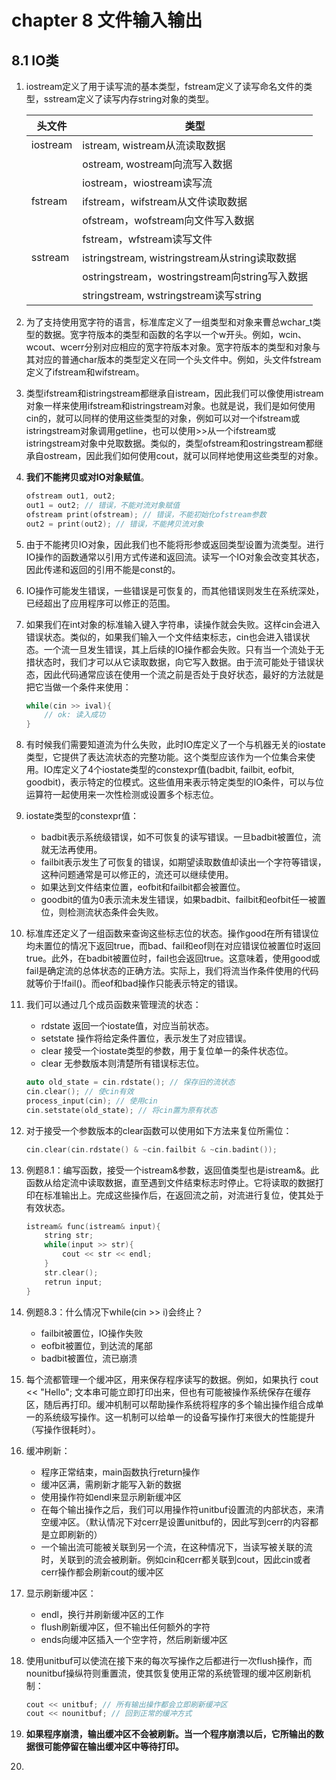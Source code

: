 # chapter 8 文件输入输出

## 8.1 IO类

1. iostream定义了用于读写流的基本类型，fstream定义了读写命名文件的类型，sstream定义了读写内存string对象的类型。

    | 头文件   | 类型                                          |
    | -------- | --------------------------------------------- |
    | iostream | istream, wistream从流读取数据                 |
    |          | ostream, wostream向流写入数据                 |
    |          | iostream，wiostream读写流                    |
    | fstream  | ifstream，wifstream从文件读取数据             |
    |          | ofstream，wofstream向文件写入数据             |
    |          | fstream，wfstream读写文件                     |
    | sstream  | istringstream, wistringstream从string读取数据 |
    |          | ostringstream，wostringstream向string写入数据 |
    |          | stringstream, wstringstream读写string         |

1. 为了支持使用宽字符的语言，标准库定义了一组类型和对象来曹总wchar_t类型的数据。宽字符版本的类型和函数的名字以一个w开头。例如，wcin、wcout、wcerr分别对应相应的宽字符版本对象。宽字符版本的类型和对象与其对应的普通char版本的类型定义在同一个头文件中。例如，头文件fstream定义了ifstream和wifstream。

1. 类型ifstream和istringstream都继承自istream，因此我们可以像使用istream对象一样来使用ifstream和istringstream对象。也就是说，我们是如何使用cin的，就可以同样的使用这些类型的对象，例如可以对一个ifstream或istringstream对象调用getline，也可以使用>>从一个ifstream或istringstream对象中兑取数据。类似的，类型ofstream和ostringstream都继承自ostream，因此我们如何使用cout，就可以同样地使用这些类型的对象。

1. **我们不能拷贝或对IO对象赋值**。

    ```c++
    ofstream out1, out2;
    out1 = out2; // 错误，不能对流对象赋值
    ofstream print(ofstream); // 错误，不能初始化ofstream参数
    out2 = print(out2); // 错误，不能拷贝流对象
    ```

1. 由于不能拷贝IO对象，因此我们也不能将形参或返回类型设置为流类型。进行IO操作的函数通常以引用方式传递和返回流。读写一个IO对象会改变其状态，因此传递和返回的引用不能是const的。

1. IO操作可能发生错误，一些错误是可恢复的，而其他错误则发生在系统深处，已经超出了应用程序可以修正的范围。

1. 如果我们在int对象的标准输入键入字符串，读操作就会失败。这样cin会进入错误状态。类似的，如果我们输入一个文件结束标志，cin也会进入错误状态。一个流一旦发生错误，其上后续的IO操作都会失败。只有当一个流处于无措状态时，我们才可以从它读取数据，向它写入数据。由于流可能处于错误状态，因此代码通常应该在使用一个流之前是否处于良好状态，最好的方法就是把它当做一个条件来使用：

    ```c++
    while(cin >> ival){
        // ok: 读入成功
    }
    ```

1. 有时候我们需要知道流为什么失败，此时IO库定义了一个与机器无关的iostate类型，它提供了表达流状态的完整功能。这个类型应该作为一个位集合来使用。IO库定义了4个iostate类型的constexpr值(badbit, failbit, eofbit, goodbit)，表示特定的位模式。这些值用来表示特定类型的IO条件，可以与位运算符一起使用来一次性检测或设置多个标志位。

1. iostate类型的constexpr值：
    - badbit表示系统级错误，如不可恢复的读写错误。一旦badbit被置位，流就无法再使用。
    - failbit表示发生了可恢复的错误，如期望读取数值却读出一个字符等错误，这种问题通常是可以修正的，流还可以继续使用。
    - 如果达到文件结束位置，eofbit和failbit都会被置位。
    - goodbit的值为0表示流未发生错误，如果badbit、failbit和eofbit任一被置位，则检测流状态条件会失败。

1. 标准库还定义了一组函数来查询这些标志位的状态。操作good在所有错误位均未置位的情况下返回true，而bad、fail和eof则在对应错误位被置位时返回true。此外，在badbit被置位时，fail也会返回true。这意味着，使用good或fail是确定流的总体状态的正确方法。实际上，我们将流当作条件使用的代码就等价于!fail()。而eof和bad操作只能表示特定的错误。

1. 我们可以通过几个成员函数来管理流的状态：
   - rdstate 返回一个iostate值，对应当前状态。
   - setstate 操作将给定条件置位，表示发生了对应错误。
   - clear 接受一个iostate类型的参数，用于复位单一的条件状态位。
   - clear 无参数版本则清楚所有错误标志位。

   ```c++
   auto old_state = cin.rdstate(); // 保存旧的流状态
   cin.clear(); // 使cin有效
   process_input(cin); // 使用cin
   cin.setstate(old_state); // 将cin置为原有状态
   ```

1. 对于接受一个参数版本的clear函数可以使用如下方法来复位所需位：

    ```c++
    cin.clear(cin.rdstate() & ~cin.failbit & ~cin.badint());
    ```

1. 例题8.1：编写函数，接受一个istream&参数，返回值类型也是istream&。此函数从给定流中读取数据，直至遇到文件结束标志时停止。它将读取的数据打印在标准输出上。完成这些操作后，在返回流之前，对流进行复位，使其处于有效状态。

   ```c++
   istream& func(istream& input){
       string str;
       while(input >> str){
           cout << str << endl;
       }
       str.clear();
       retrun input;
   }
   ```

1. 例题8.3：什么情况下while(cin >> i)会终止？
   - failbit被置位，IO操作失败
   - eofbit被置位，到达流的尾部
   - badbit被置位，流已崩溃

1. 每个流都管理一个缓冲区，用来保存程序读写的数据。例如，如果执行 cout << "Hello"; 文本串可能立即打印出来，但也有可能被操作系统保存在缓存区，随后再打印。缓冲机制可以帮助操作系统将程序的多个输出操作组合成单一的系统级写操作。这一机制可以给单一的设备写操作打来很大的性能提升（写操作很耗时）。

1. 缓冲刷新：
   - 程序正常结束，main函数执行return操作
   - 缓冲区满，需刷新才能写入新的数据
   - 使用操作符如endl来显示刷新缓冲区
   - 在每个输出操作之后，我们可以用操作符unitbuf设置流的内部状态，来清空缓冲区。（默认情况下对cerr是设置unitbuf的，因此写到cerr的内容都是立即刷新的）
   - 一个输出流可能被关联到另一个流，在这种情况下，当读写被关联的流时，关联到的流会被刷新。例如cin和cerr都关联到cout，因此cin或者cerr操作都会刷新cout的缓冲区

1. 显示刷新缓冲区：
   - endl，换行并刷新缓冲区的工作
   - flush刷新缓冲区，但不输出任何额外的字符
   - ends向缓冲区插入一个空字符，然后刷新缓冲区

1. 使用unitbuf可以使流在接下来的每次写操作之后都进行一次flush操作，而nounitbuf操纵符则重置流，使其恢复使用正常的系统管理的缓冲区刷新机制：

    ```c++
    cout << unitbuf; // 所有输出操作都会立即刷新缓冲区
    cout << nounitbuf; // 回到正常的缓冲方式
    ```

1. **如果程序崩溃，输出缓冲区不会被刷新。当一个程序崩溃以后，它所输出的数据很可能停留在输出缓冲区中等待打印。**

1. 